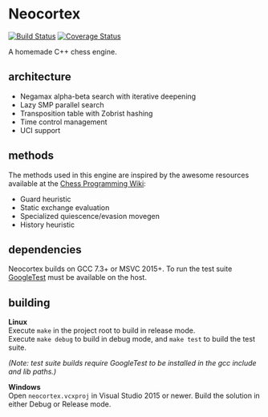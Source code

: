 # Neocortex

[![Build Status](https://travis-ci.com/codeandkey/neocortex.svg?branch=master)](https://travis-ci.com/codeandkey/neocortex) [![Coverage Status](https://coveralls.io/repos/github/codeandkey/neocortex/badge.svg?branch=master&kill_cache=1)](https://coveralls.io/github/codeandkey/neocortex?branch=master)

A homemade C++ chess engine.

## architecture

- Negamax alpha-beta search with iterative deepening
- Lazy SMP parallel search
- Transposition table with Zobrist hashing
- Time control management
- UCI support

## methods

The methods used in this engine are inspired by the awesome resources available at the [Chess Programming Wiki](https://www.chessprogramming.org/Main_Page):

- Guard heuristic
- Static exchange evaluation
- Specialized quiescence/evasion movegen
- History heuristic

## dependencies

Neocortex builds on GCC 7.3+ or MSVC 2015+. To run the test suite [GoogleTest](https://github.com/google/googletest) must be available on the host.

## building

**Linux**<br>
Execute `make` in the project root to build in release mode.<br>
Execute `make debug` to build in debug mode, and `make test` to build the test suite.<br>

*(Note: test suite builds require GoogleTest to be installed in the gcc include and lib paths.)*

**Windows**<br>
Open `neocortex.vcxproj` in Visual Studio 2015 or newer. Build the solution in either Debug or Release mode.
